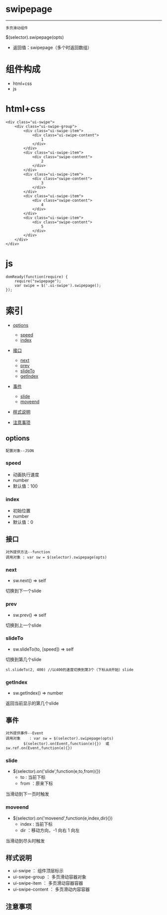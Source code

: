 
# swipepage
***
	多页滑动组件

$(selector).swipepage(opts) 

*	返回值：swipepage（多个时返回数组）

# 组件构成

* html+css
* js

# html+css
	<div class="ui-swipe">
        <div class="ui-swipe-group">
            <div class="ui-swipe-item">
                <div class="ui-swipe-content">
                    1
                </div>
            </div>
            <div class="ui-swipe-item">
                <div class="swipe-content">
                    2
                </div>
            </div>
            <div class="ui-swipe-item">
                <div class="swipe-content">
                    3
                </div>
            </div>
            <div class="ui-swipe-item">
                <div class="swipe-content">
                    4
                </div>
            </div>
            <div class="ui-swipe-item">
                <div class="swipe-content">
                    5
                </div>
            </div>
        </div>
    </div>

# js
	domReady(function(require) {
	    require("swipepage");
	    var swipe = $('.ui-swipe').swipepage();
	});

# 索引
*	[options](#options)
	-	[speed](#speed)
	-	[index](#index)

*	[接口](#接口)
	-	[next](#next)
	-	[prev](#prev)
	-	[slideTo](#slideTo)
	-	[getIndex](#getIndex)

*	[事件](#事件)
	-	[slide](#slide)
	-	[moveend](#moveend)
	
*	[样式说明](#样式说明)
*	[注意事项](#注意事项)


## <div id="options">options</div>
	配置对象--JSON

### <div id="speed">speed</div>

*	动画执行速度
*	number 
*	默认值：100

### <div id="index">index</div>

*	初始位置
*	number 
*	默认值：0


## <div id="接口">接口</div>
	对外提供方法--function
	调用对象 : var sw = $(selector).swipepage(opts)

###  <div id="next">next</div>
	
*	sw.next()   ⇒ self

切换到下一个slide

###  <div id="prev">prev</div>
	
*	sw.prev()   ⇒ self

切换到上一个slide

###  <div id="slideTo">slideTo</div>
	
*	sw.slideTo(to, [speed])   ⇒ self

切换到第几个slide

	sl.slideTo(2, 400) //以400的速度切换到第3个（下标从0开始）slide

###  <div id="getIndex">getIndex</div>
	
*	sw.getIndex()   ⇒ number

返回当前显示的第几个slide

## <div id="事件">事件</div>
	对外提供事件--Event
	调用对象	: var sw = $(selector).swipepage(opts)
			$(selector).on(Event,function(e){})  或  sw.ref.on(Event,function(e){})

###  <div id="slide">slide</div>
	
*	$(selector).on('slide',function(e,to,from){})
	-	to : 当前下标
	-	from ：原来下标	

当滑动到下一页时触发

###  <div id="moveend">moveend</div>
	
*	$(selector).on('moveend',function(e,index,dir){})
	-	index : 当前下标
	-	dir ：移动方向，-1 向右 1 向左	

当滑动到尽头时触发

## <div id="样式说明">样式说明</div>

*	ui-swipe ： 组件顶层标示
*	ui-swipe-group ： 多页滑动容器对象
*	ui-swipe-item ： 多页滑动容器容器
*	ui-swipe-content ： 多页滑动内容容器

## <div id="注意事项">注意事项</div>
